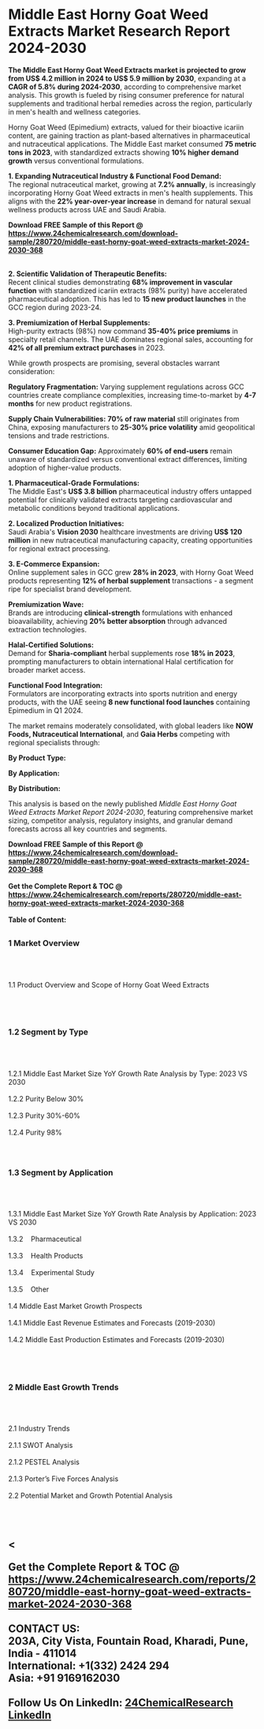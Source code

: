<h1>Middle East Horny Goat Weed Extracts Market Research Report 2024-2030</h1><p><strong>The Middle East Horny Goat Weed Extracts market is projected to grow from US$ 4.2 million in 2024 to US$ 5.9 million by 2030</strong>, expanding at a <strong>CAGR of 5.8% during 2024-2030</strong>, according to comprehensive market analysis. This growth is fueled by rising consumer preference for natural supplements and traditional herbal remedies across the region, particularly in men's health and wellness categories.</p><p>Horny Goat Weed (Epimedium) extracts, valued for their bioactive icariin content, are gaining traction as plant-based alternatives in pharmaceutical and nutraceutical applications. The Middle East market consumed <strong>75 metric tons in 2023</strong>, with standardized extracts showing <strong>10% higher demand growth</strong> versus conventional formulations.</p><p><strong>1. Expanding Nutraceutical Industry &amp; Functional Food Demand:</strong><br>
The regional nutraceutical market, growing at <strong>7.2% annually</strong>, is increasingly incorporating Horny Goat Weed extracts in men's health supplements. This aligns with the <strong>22% year-over-year increase</strong> in demand for natural sexual wellness products across UAE and Saudi Arabia.</p><div><b>Download FREE Sample of this Report @ 
            <a href="https://www.24chemicalresearch.com/download-sample/280720/middle-east-horny-goat-weed-extracts-market-2024-2030-368">
            https://www.24chemicalresearch.com/download-sample/280720/middle-east-horny-goat-weed-extracts-market-2024-2030-368</a></b></div><br><p><strong>2. Scientific Validation of Therapeutic Benefits:</strong><br>
Recent clinical studies demonstrating <strong>68% improvement in vascular function</strong> with standardized icariin extracts (98% purity) have accelerated pharmaceutical adoption. This has led to <strong>15 new product launches</strong> in the GCC region during 2023-24.</p><p><strong>3. Premiumization of Herbal Supplements:</strong><br>
High-purity extracts (98%) now command <strong>35-40% price premiums</strong> in specialty retail channels. The UAE dominates regional sales, accounting for <strong>42% of all premium extract purchases</strong> in 2023.</p><p>While growth prospects are promising, several obstacles warrant consideration:</p><p><strong>Regulatory Fragmentation:</strong> Varying supplement regulations across GCC countries create compliance complexities, increasing time-to-market by <strong>4-7 months</strong> for new product registrations.</p><p><strong>Supply Chain Vulnerabilities:</strong> <strong>70% of raw material</strong> still originates from China, exposing manufacturers to <strong>25-30% price volatility</strong> amid geopolitical tensions and trade restrictions.</p><p><strong>Consumer Education Gap:</strong> Approximately <strong>60% of end-users</strong> remain unaware of standardized versus conventional extract differences, limiting adoption of higher-value products.</p><p><strong>1. Pharmaceutical-Grade Formulations:</strong><br>
The Middle East's <strong>US$ 3.8 billion</strong> pharmaceutical industry offers untapped potential for clinically validated extracts targeting cardiovascular and metabolic conditions beyond traditional applications.</p><p><strong>2. Localized Production Initiatives:</strong><br>
Saudi Arabia's <strong>Vision 2030</strong> healthcare investments are driving <strong>US$ 120 million</strong> in new nutraceutical manufacturing capacity, creating opportunities for regional extract processing.</p><p><strong>3. E-Commerce Expansion:</strong><br>
Online supplement sales in GCC grew <strong>28% in 2023</strong>, with Horny Goat Weed products representing <strong>12% of herbal supplement</strong> transactions - a segment ripe for specialist brand development.</p><p><strong>Premiumization Wave:</strong><br>
	Brands are introducing <strong>clinical-strength</strong> formulations with enhanced bioavailability, achieving <strong>20% better absorption</strong> through advanced extraction technologies.</p><p><strong>Halal-Certified Solutions:</strong><br>
	Demand for <strong>Sharia-compliant</strong> herbal supplements rose <strong>18% in 2023</strong>, prompting manufacturers to obtain international Halal certification for broader market access.</p><p><strong>Functional Food Integration:</strong><br>
	Formulators are incorporating extracts into sports nutrition and energy products, with the UAE seeing <strong>8 new functional food launches</strong> containing Epimedium in Q1 2024.</p><p>The market remains moderately consolidated, with global leaders like <strong>NOW Foods, Nutraceutical International</strong>, and <strong>Gaia Herbs</strong> competing with regional specialists through:</p><p><strong>By Product Type:</strong></p><p><strong>By Application:</strong></p><p><strong>By Distribution:</strong></p><p>This analysis is based on the newly published <em>Middle East Horny Goat Weed Extracts Market Report 2024-2030</em>, featuring comprehensive market sizing, competitor analysis, regulatory insights, and granular demand forecasts across all key countries and segments.</p><div><b>Download FREE Sample of this Report @ 
            <a href="https://www.24chemicalresearch.com/download-sample/280720/middle-east-horny-goat-weed-extracts-market-2024-2030-368">
            https://www.24chemicalresearch.com/download-sample/280720/middle-east-horny-goat-weed-extracts-market-2024-2030-368</a></b></div><br><div><b>Get the Complete Report & TOC @ 
            <a href="https://www.24chemicalresearch.com/reports/280720/middle-east-horny-goat-weed-extracts-market-2024-2030-368">
            https://www.24chemicalresearch.com/reports/280720/middle-east-horny-goat-weed-extracts-market-2024-2030-368</a></b></div><br>
            <b>Table of Content:</b><p><h2><span style="font-size:16px"><strong>1 Market Overview&nbsp;&nbsp; &nbsp;</strong></span></h2><br />
<br />
<p>1.1 Product Overview and Scope of Horny Goat Weed Extracts&nbsp;</p><br />
<br />
<h2><strong><span style="font-size:16px">1.2 Segment by Type&nbsp;&nbsp; &nbsp;</span></strong></h2><br />
<br />
<p>1.2.1 Middle East Market Size YoY Growth Rate Analysis by Type: 2023 VS 2030&nbsp;&nbsp; &nbsp;<br /><br />
1.2.2 Purity Below 30%&nbsp;&nbsp; &nbsp;<br /><br />
1.2.3 Purity 30%-60%<br /><br />
1.2.4 Purity 98%<br /><br />
<br />
<h2><span style="font-size:16px"><strong>1.3 Segment by Application&nbsp;&nbsp;</strong></span></h2><br />
<br />
<p>1.3.1 Middle East Market Size YoY Growth Rate Analysis by Application: 2023 VS 2030&nbsp;&nbsp; &nbsp;<br /><br />
1.3.2&nbsp;&nbsp; &nbsp;Pharmaceutical<br /><br />
1.3.3&nbsp;&nbsp; &nbsp;Health Products<br /><br />
1.3.4&nbsp;&nbsp; &nbsp;Experimental Study<br /><br />
1.3.5&nbsp;&nbsp; &nbsp;Other<br /><br />
1.4 Middle East Market Growth Prospects&nbsp;&nbsp; &nbsp;<br /><br />
1.4.1 Middle East Revenue Estimates and Forecasts (2019-2030)&nbsp;&nbsp; &nbsp;<br /><br />
1.4.2 Middle East Production Estimates and Forecasts (2019-2030)&nbsp;&nbsp;</p><br />
<br />
<h2><span style="font-size:16px"><strong>2 Middle East Growth Trends&nbsp;&nbsp; &nbsp;</strong></span></h2><br />
<br />
<p>2.1 Industry Trends&nbsp;&nbsp; &nbsp;<br /><br />
2.1.1 SWOT Analysis&nbsp;&nbsp; &nbsp;<br /><br />
2.1.2 PESTEL Analysis&nbsp;&nbsp; &nbsp;<br /><br />
2.1.3 Porter&rsquo;s Five Forces Analysis&nbsp;&nbsp; &nbsp;<br /><br />
2.2 Potential Market and Growth Potential Analysis&nbsp;&nbsp; &nbsp;</p><br />
<br />
<h2><</p><div><b>Get the Complete Report & TOC @ 
            <a href="https://www.24chemicalresearch.com/reports/280720/middle-east-horny-goat-weed-extracts-market-2024-2030-368">
            https://www.24chemicalresearch.com/reports/280720/middle-east-horny-goat-weed-extracts-market-2024-2030-368</a></b></div><br><b>CONTACT US:</b><br>
            203A, City Vista, Fountain Road, Kharadi, Pune, India - 411014<br>
            International: +1(332) 2424 294<br>
            Asia: +91 9169162030 <br><br>
            Follow Us On LinkedIn: <a href="https://www.linkedin.com/company/24chemicalresearch/">24ChemicalResearch LinkedIn</a>